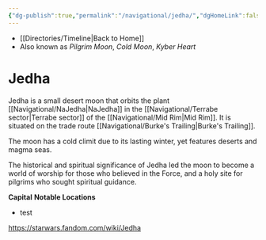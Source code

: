 ```yaml
---
{"dg-publish":true,"permalink":"/navigational/jedha/","dgHomeLink":false}
---
```


- [[Directories/Timeline\|Back to Home]]
- Also known as *Pilgrim Moon*, *Cold Moon*, *Kyber Heart*

# Jedha
Jedha is a small desert moon that orbits the plant [[Navigational/NaJedha\|NaJedha]] in the [[Navigational/Terrabe sector\|Terrabe sector]] of the [[Navigational/Mid Rim\|Mid Rim]]. It is situated on the trade route [[Navigational/Burke's Trailing\|Burke's Trailing]].

The moon has a cold climit due to its lasting winter, yet features deserts and magma seas. 

The historical and spiritual significance of Jedha led the moon to become a world of worship for those who believed in the Force, and a holy site for pilgrims who sought spiritual guidance. 

**Capital**
**Notable Locations**
- test

https://starwars.fandom.com/wiki/Jedha